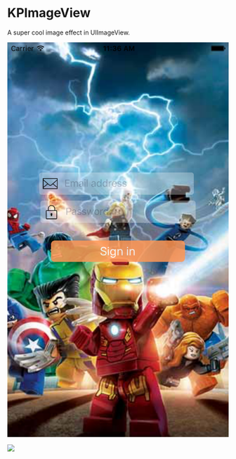 # KPImageView

A super cool image effect in UIImageView.

![](KPImageView.png)

![](KPImageView.gif)